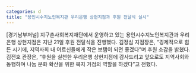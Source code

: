 ```yaml
---
categories: d
title: "용인시수지노인복지관 우리은행 상현지점과 후원 전달식 실시"
---
```

[경기남부저널] 지구촌사회복지재단에서 운영하고 있는 용인시수지노인복지관과 우리은행 상현지점은 지난 21일 후원 전달식을 진행했다. 김정심 지점장은, “경제적으로 힘든 시기에, 지역사회 내 어르신들에게 작은 보탬이 되면 좋겠다”며 후원 소감을 밝혔다. 김전호 관장은, “후원을 실천한 우리은행 상현지점에 감사드리고 앞으로도 지역사회와 동행하며 나눔 문화 확산을 위한 복지 거점의 역할을 하겠다”고 전했다.